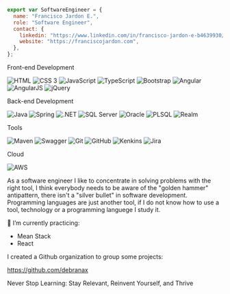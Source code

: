 ```javascript
export var SoftwareEngineer = {
  name: "Francisco Jardon E.",
  role: "Software Engineer",
  contact: {
    linkedin: "https://www.linkedin.com/in/francisco-jardon-e-b4639930/",
    website: "https://franciscojardon.com",
  },
};
```
Front-end Development

![HTML](https://img.shields.io/badge/HTML5-E34F26?style=for-the-badge&logo=html5&logoColor=white)
![CSS 3](https://img.shields.io/badge/CSS3-1572B6?style=for-the-badge&logo=css3&logoColor=white)
![JavaScript](https://img.shields.io/badge/JavaScript-F7DF1E?style=for-the-badge&logo=javascript&logoColor=black)
![TypeScript](https://img.shields.io/badge/TypeScript-007ACC?style=for-the-badge&logo=typescript&logoColor=white)
![Bootstrap](https://img.shields.io/badge/Bootstrap-563D7C?style=for-the-badge&logo=bootstrap&logoColor=white)
![Angular](https://img.shields.io/badge/Angular-DD0031?style=for-the-badge&logo=angular&logoColor=white)
![AngularJS](https://img.shields.io/badge/AngularJS-E23237?style=for-the-badge&logo=angularjs&logoColor=white)
![jQuery](https://img.shields.io/badge/jQuery-0769AD?style=for-the-badge&logo=jquery&logoColor=white)


Back-end Development

![Java](https://img.shields.io/badge/Java-ED8B00?style=for-the-badge&logo=java&logoColor=white)
![Spring](https://img.shields.io/badge/Spring-6DB33F?style=for-the-badge&logo=spring&logoColor=white)
![.NET](https://img.shields.io/badge/.NET-5C2D91?style=for-the-badge&logo=.net&logoColor=white)
![SQL Server](https://img.shields.io/badge/Microsoft_SQL_Server-CC2927?style=for-the-badge&logo=microsoft-sql-server&logoColor=white)
![Oracle](https://img.shields.io/badge/Oracle-F80000?style=for-the-badge&logo=oracle&logoColor=black)
![PLSQL](https://img.shields.io/badge/PLSQL-F80000?style=for-the-badge&logo=oracle&logoColor=black)
![Realm](https://img.shields.io/badge/Realm-39477F?style=for-the-badge&logo=realm&logoColor=white)

Tools

![Maven](https://img.shields.io/badge/apache_maven-C71A36?style=for-the-badge&logo=apachemaven&logoColor=white)
![Swagger](https://img.shields.io/badge/Swagger-85EA2D?style=for-the-badge&logo=Swagger&logoColor=white)
![Git](https://img.shields.io/badge/Git-F05032?style=for-the-badge&logo=git&logoColor=white)
![GitHub](https://img.shields.io/badge/GitHub-100000?style=for-the-badge&logo=github&logoColor=white)
![Kenkins](https://img.shields.io/badge/Jenkins-D24939?style=for-the-badge&logo=Jenkins&logoColor=white)
![Jira](https://img.shields.io/badge/Jira-0052CC?style=for-the-badge&logo=Jira&logoColor=white)

Cloud

![AWS](https://img.shields.io/badge/Amazon_AWS-232F3E?style=for-the-badge&logo=amazon-aws&logoColor=white)


As a software engineer I like to concentrate in solving problems with the right tool, I think everybody needs to be aware of the "golden hammer" antipattern, there isn't a "silver bullet" in software development. Programming languages are just another tool, if I do not know how to use a tool, technology or a programming languege I study it.

🌱 I’m currently practicing: 
- Mean Stack
- React

I created a Github organization to group some projects:

https://github.com/debranax

Never Stop Learning: Stay Relevant, Reinvent Yourself, and Thrive
